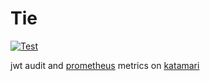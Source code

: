 # Tie

[![Test](https://github.com/benitogf/tie/actions/workflows/tests.yml/badge.svg)](https://github.com/benitogf/tie/actions/workflows/tests.yml)

jwt audit and [prometheus](https://github.com/prometheus/prometheus) metrics on [katamari](https://github.com/benitogf/katamari)
